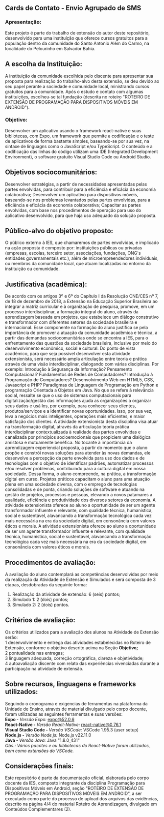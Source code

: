 ## Cards de Contato - Envio Agrupado de SMS
### Apresentação:
Este projeto é parte do trabalho de extensão do autor deste repositório, desenvolvido para uma instituíção que oferece cursos gratuitos para a população dentro da comunidade do Santo Antonio Além do Carmo, na localidade do Pelourinho em Salvador Bahia.

## A escolha da Instituição:
A instituição da comunidade escolhida pelo discente para apresentar sua proposta para realização do trabalho-alvo desta extensão, se deu devido ao seu papel perante a sociedade e comunidade local, ministrando cursos gratuitos para a comunidade. Após o estudo e contato com algumas instituições, escolheu-se tal fundação (descrita no roteiro "ROTEIRO DE EXTENSÃO DE PROGRAMAÇÃO PARA DISPOSITIVOS MÓVEIS EM ANDROID").

### Objetivo:
Desenvolver um aplicativo usando o framework react-native e suas bibliotecas, com Expo, um framework que permite a codificação e o teste de aplicativos de forma bastante simples, baseando-se por sua vez, na sintaxe de linguagns como o JavaScript e/ou TypeScript.
O conteúdo e a codificação das linhas do código utilizam uma IDE (Integrated Development Environment), o software gratuito Visual Studio Code ou Android Studio.

## Objetivos sociocomunitários:
Desenvolver estratégias, a partir de necessidades apresentadas pelas partes envolvidas, para contribuir para a eficiência e eficácia da economia colaborativa;
 Desenvolver um aplicativo para dispositivos móveis, baseando-se nos problemas levantados pelas partes
 envolvidas, para a eficiência e eficácia da economia colaborativa;
 Capacitar as partes envolvidas, com base nos procedimentos de operação para uso do aplicativo desenvolvido, para
 que haja uso adequado da solução proposta.
 
 ## Público-alvo do objetivo proposto:
 O público externo à IES, que chamaremos de partes envolvidas, e implicado na ação proposta é
 composto por: instituições públicas ou privadas (empresas, escolas, terceiro setor, associações,
 fundações, ONG's entidades governamentais etc.), além de microempreendedores individuais, ou membros da
 comunidade local, que atuam localizadas no entorno da instituição ou comunidade.
 
## Justificativa (acadêmica):
 De acordo com os artigos 3º e 6º do Capítulo I da Resolução CNE/CES nº 7, de 18 de dezembro de
 2018, a Extensão na Educação Superior Brasileira ao integrar a matriz curricular e à organização de
 pesquisa, promove, em um processo interdisciplinar, a formação integral do aluno, através da
 aprendizagem baseada em projetos, que estabelece um diálogo construtivo e transformador com
 diferentes setores da sociedade brasileira e internacional. Esse componente na formação do aluno
 justifica ​se pela importância de promover a atuação da comunidade acadêmica e técnica, a partir das
 demandas sociocomunitárias onde se encontra a IES, para o enfrentamento das questões da sociedade
 brasileira, inclusive por meio do desenvolvimento econômico, social e cultural.
 Do ponto de vista acadêmico, para que seja possível desenvolver esta atividade extensionista, será
 necessário ampla articulação entre teoria e prática através de uma visão interdisciplinar, dialogando
 com várias disciplinas. Por exemplo: Introdução à Segurança da Informação? Pensamento
 Computacional? Fundamentos de Redes de Computadores? Introdução à Programação de
 Computadores? Desenvolvimento Web em HTML5, CSS, Javascript e PHP? Paradigmas de
 Linguagem de Programação em Python e programação Orientada a Objetos em Java.
 No que se refere à relevância social, ressalte​ se que o uso de sistemas computacionais para
 digitalização/gestão das informações ajuda as organizações a organizar seus dados e usá​ los, por
 exemplo, para conhecer seus clientes, produtos/serviços e a identificar novas oportunidades. Isso, por
 sua vez, leva a negócios mais inteligentes, operações mais eficientes, e maior satisfação dos clientes.
 A atividade extensionista desta disciplina visa atuar na transformação digital, através da articulação
 teoria ​prática interdisciplinar contextualizada à realidade das partes envolvidas e canalizada por
 princípios socioemocionais que propiciem uma dialógica amistosa e mutuamente benéfica.
 No tocante à importância da aprendizagem experiencial proposta, a partir do momento que o aluno
 propõe e constrói novas soluções para atender às novas demandas, ele desenvolve a percepção da
 parte envolvida para uso dos dados e de tecnologias com o objetivo de identificar padrões, automatizar
 processos e/ou resolver problemas, contribuindo para a cultura digital em nossa sociedade. Dessa
 forma, o aluno compreende, na prática, a transformação digital em curso.
 Projetos práticos capacitam o aluno para uma atuação plena em uma sociedade diversa, com o
 emprego de tecnologias consolidadas e de ponta, criando soluções de software e atuando na gestão de
 projetos, processos e pessoas, elevando a novos patamares a qualidade, eficiência e produtividade dos
 diversos setores da economia.
 A atividade extensionista oferece ao aluno a oportunidade de ser um agente transformador influente e
 relevante, com qualidade técnica, humanística, social e sustentável, alavancando a transformação
 tecnológica cada vez mais necessária na era da sociedade digital, em consonância com valores éticos e
 morais.
A atividade extensionista oferece ao aluno a oportunidade de ser um agente transformador influente e
 relevante, com qualidade técnica, humanística, social e sustentável, alavancando a transformação
 tecnológica cada vez mais necessária na era da sociedade digital, em consonância com valores éticos e
 morais.

## Procedimentos de avaliação:
 A avaliação do aluno contemplará as competências desenvolvidas por meio da realização da Atividade
 de Extensão e Simulados e será composta de 3 etapas, desdobradas da seguinte forma: <br>
1. Realização da atividade de extensão: 6 (seis) pontos; <br>
2. Simulado 1: 2 (dois) pontos; <br>
3. Simulado 2: 2 (dois) pontos. <br>

## Critérios de avaliação:
Os critérios utilizados para a avaliação dos alunos na Atividade de Extensão serão: <br>
1 desenvolvimento e entrega das atividades estabelecidas no Roteiro de Extensão, conforme o objetivo descrito acima na Seção <b>Objetivo;</b> <br>
2 pontualidade nas entregas; <br>
3 linguagem adequada, correção ortográfica, clareza e objetividade; <br>
4 autoavaliação discente com relato das experiências vivenciadas durante a participação na atividade de extensão.

## Sobre recursos, linguagens e frameworks utilizados:
Seguindo o cronograma e exigencias de ferramentas na plataforma da Unidade de Ensino, através de material divulgado pelo corpo docente, foram utilizadas as seguintes ferramentas e suas versões: <br>
<b> Expo - </b><i>Versão Expo: </i>expo@52.0.6 <br>
<b> React-Native - </b><i>Versão React-Native:</i> react-native@0.76.1 <br>
<b> Visual Studio Code - </b><i>Versão VSCode:</i> VSCode 1.95.3 (user setup) <br>
<b> Node.js - </b><i>Versão Node.js: </i> Node.js v22.11.0<br>
<b> Java - </b><i>Versão Java: </i> Java "1.8.0_431" <br>
<i>Obs.: Vários pacotes e ou bibliotecas do React-Native foram utilizados, bem como extensões do VSCode.</i>

## Considerações finais:
Este repositório é parte da documentação oficial, elaborada pelo corpo docente da IES, composto integrante da disciplina Programação para Dispositivos Móveis em Android, seção "ROTEIRO DE EXTENSÃO DE PROGRAMAÇÃO PARA DISPOSITIVOS MÓVEIS EM ANDROID", a ser executado como parte do processo de upload dos arquivos das evidências, descrito na página 4/4 do material  Roteiro de Aprendizagem, divulgado em Conteúdos Complementares (2).

